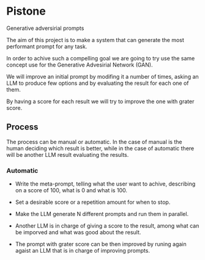 # Pistone

Generative adversirial prompts

The aim of this project is to make a system that can generate the most
performant prompt for any task.

In order to achive such a compelling goal we are going to try use the same
concept use for the Generative Advesirial Network (GAN).

We will improve an initial prompt by modifing it a number of times, asking an
LLM to produce few options and by evaluating the result for each one of them.

By having a score for each result we will try to improve the one with grater
score.

## Process

The process can be manual or automatic. In the case of manual is the human
deciding which result is better, while in the case of automatic there will be
another LLM result evaluating the results.

### Automatic

- Write the meta-prompt, telling what the user want to achive, describing on
a score of 100, what is 0 and what is 100.

- Set a desirable score or a repetition amount for when to stop.

- Make the LLM generate N different prompts and run them in parallel.

- Another LLM is in charge of giving a score to the result, among what can be
imporved and what was good about the result.

- The prompt with grater score can be then improved by runing again agaist an
LLM that is in charge of improving prompts.

